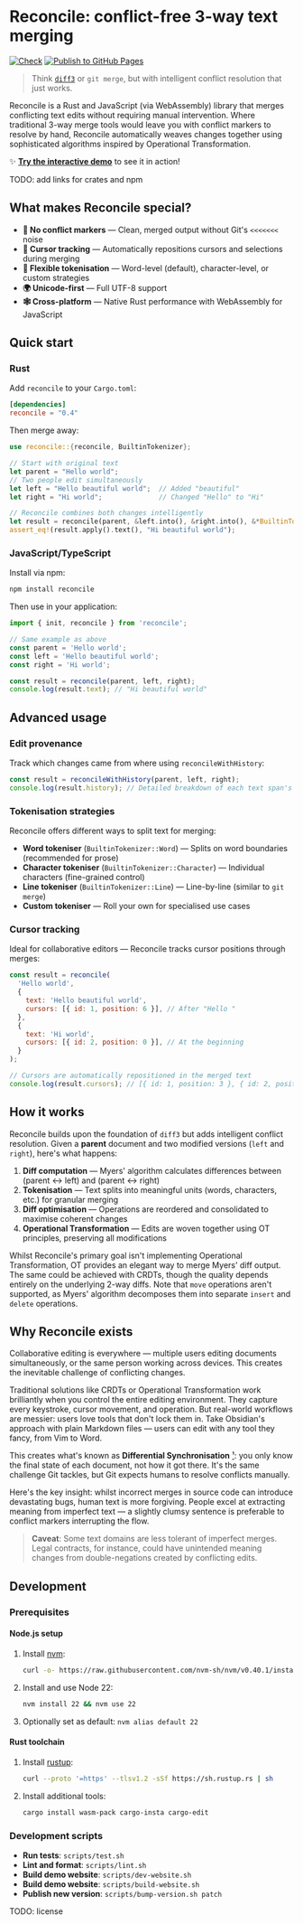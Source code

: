 # Reconcile: conflict-free 3-way text merging

[![Check](https://github.com/schmelczer/reconcile/actions/workflows/check.yml/badge.svg)](https://github.com/schmelczer/reconcile/actions/workflows/check.yml)
[![Publish to GitHub Pages](https://github.com/schmelczer/reconcile/actions/workflows/gh-pages.yml/badge.svg)](https://github.com/schmelczer/reconcile/actions/workflows/gh-pages.yml)

> Think [`diff3`](https://www.gnu.org/software/diffutils/manual/html_node/Invoking-diff3.html) or `git merge`, but with intelligent conflict resolution that just works.

Reconcile is a Rust and JavaScript (via WebAssembly) library that merges conflicting text edits without requiring manual intervention. Where traditional 3-way merge tools would leave you with conflict markers to resolve by hand, Reconcile automatically weaves changes together using sophisticated algorithms inspired by Operational Transformation.

✨ **[Try the interactive demo](https://schmelczer.dev/reconcile)** to see it in action!

TODO: add links for crates and npm

## What makes Reconcile special?

- **🚫 No conflict markers** — Clean, merged output without Git's `<<<<<<<` noise
- **📍 Cursor tracking** — Automatically repositions cursors and selections during merging
- **🔧 Flexible tokenisation** — Word-level (default), character-level, or custom strategies
- **🌍 Unicode-first** — Full UTF-8 support
- **🕸️ Cross-platform** — Native Rust performance with WebAssembly for JavaScript

## Quick start

### Rust

Add `reconcile` to your `Cargo.toml`:

```toml
[dependencies]
reconcile = "0.4"
```

Then merge away:

```rust
use reconcile::{reconcile, BuiltinTokenizer};

// Start with original text
let parent = "Hello world";
// Two people edit simultaneously
let left = "Hello beautiful world";  // Added "beautiful"
let right = "Hi world";              // Changed "Hello" to "Hi"

// Reconcile combines both changes intelligently
let result = reconcile(parent, &left.into(), &right.into(), &*BuiltinTokenizer::Word);
assert_eq!(result.apply().text(), "Hi beautiful world");
```

### JavaScript/TypeScript

Install via npm:

```bash
npm install reconcile
```

Then use in your application:

```javascript
import { init, reconcile } from 'reconcile';

// Same example as above
const parent = 'Hello world';
const left = 'Hello beautiful world';
const right = 'Hi world';

const result = reconcile(parent, left, right);
console.log(result.text); // "Hi beautiful world"
```

## Advanced usage

### Edit provenance

Track which changes came from where using `reconcileWithHistory`:

```javascript
const result = reconcileWithHistory(parent, left, right);
console.log(result.history); // Detailed breakdown of each text span's origin
```

### Tokenisation strategies

Reconcile offers different ways to split text for merging:

- **Word tokeniser** (`BuiltinTokenizer::Word`) — Splits on word boundaries (recommended for prose)
- **Character tokeniser** (`BuiltinTokenizer::Character`) — Individual characters (fine-grained control)
- **Line tokeniser** (`BuiltinTokenizer::Line`) — Line-by-line (similar to `git merge`)
- **Custom tokeniser** — Roll your own for specialised use cases

### Cursor tracking

Ideal for collaborative editors — Reconcile tracks cursor positions through merges:

```javascript
const result = reconcile(
  'Hello world',
  {
    text: 'Hello beautiful world',
    cursors: [{ id: 1, position: 6 }], // After "Hello "
  },
  {
    text: 'Hi world',
    cursors: [{ id: 2, position: 0 }], // At the beginning
  }
);

// Cursors are automatically repositioned in the merged text
console.log(result.cursors); // [{ id: 1, position: 3 }, { id: 2, position: 0 }]
```

## How it works

Reconcile builds upon the foundation of `diff3` but adds intelligent conflict resolution. Given a **parent** document and two modified versions (`left` and `right`), here's what happens:

1. **Diff computation** — Myers' algorithm calculates differences between (parent ↔ left) and (parent ↔ right)
2. **Tokenisation** — Text splits into meaningful units (words, characters, etc.) for granular merging
3. **Diff optimisation** — Operations are reordered and consolidated to maximise coherent changes
4. **Operational Transformation** — Edits are woven together using OT principles, preserving all modifications

Whilst Reconcile's primary goal isn't implementing Operational Transformation, OT provides an elegant way to merge Myers' diff output. The same could be achieved with CRDTs, though the quality depends entirely on the underlying 2-way diffs. Note that `move` operations aren't supported, as Myers' algorithm decomposes them into separate `insert` and `delete` operations.

## Why Reconcile exists

Collaborative editing is everywhere — multiple users editing documents simultaneously, or the same person working across devices. This creates the inevitable challenge of conflicting changes.

Traditional solutions like CRDTs or Operational Transformation work brilliantly when you control the entire editing environment. They capture every keystroke, cursor movement, and operation. But real-world workflows are messier: users love tools that don't lock them in. Take Obsidian's approach with plain Markdown files — users can edit with any tool they fancy, from Vim to Word.

This creates what's known as **Differential Synchronisation** [¹]: you only know the final state of each document, not how it got there. It's the same challenge Git tackles, but Git expects humans to resolve conflicts manually.

Here's the key insight: whilst incorrect merges in source code can introduce devastating bugs, human text is more forgiving. People excel at extracting meaning from imperfect text — a slightly clumsy sentence is preferable to conflict markers interrupting the flow.

> **Caveat**: Some text domains are less tolerant of imperfect merges. Legal contracts, for instance, could have unintended meaning changes from double-negations created by conflicting edits.

## Development

### Prerequisites

#### Node.js setup

1. Install [nvm](https://github.com/nvm-sh/nvm):
   ```bash
   curl -o- https://raw.githubusercontent.com/nvm-sh/nvm/v0.40.1/install.sh | bash
   ```
2. Install and use Node 22:
   ```bash
   nvm install 22 && nvm use 22
   ```
3. Optionally set as default: `nvm alias default 22`

#### Rust toolchain

1. Install [rustup](https://rustup.rs):
   ```bash
   curl --proto '=https' --tlsv1.2 -sSf https://sh.rustup.rs | sh
   ```
2. Install additional tools:
   ```bash
   cargo install wasm-pack cargo-insta cargo-edit
   ```

### Development scripts

- **Run tests**: `scripts/test.sh`
- **Lint and format**: `scripts/lint.sh`
- **Build demo website**: `scripts/dev-website.sh`
- **Build demo website**: `scripts/build-website.sh`
- **Publish new version**: `scripts/bump-version.sh patch`

TODO: license

[¹]: https://static.googleusercontent.com/media/research.google.com/en//pubs/archive/35605.pdf

